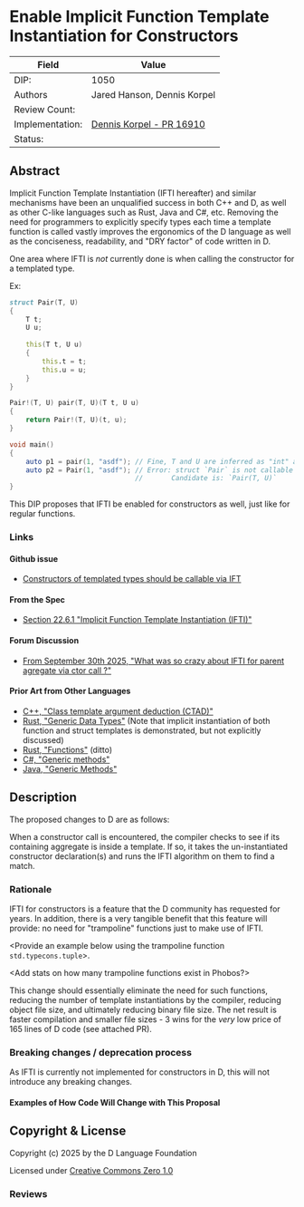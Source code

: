 # Enable Implicit Function Template Instantiation for Constructors

| Field           | Value                                                           |
|-----------------|-----------------------------------------------------------------|
| DIP:            | 1050                                                            |
| Authors         | Jared Hanson, Dennis Korpel                                     |
| Review Count:   |                                                                 |
| Implementation: | [Dennis Korpel - PR 16910](https://github.com/dlang/dmd/pull/16910)|
| Status:         |                                                                 |

## Abstract

Implicit Function Template Instantiation (IFTI hereafter) and similar mechanisms have been
an unqualified success in both C++ and D, as well as other C-like languages such as Rust,
Java and C#, etc. Removing the need for programmers to explicitly specify types each time
a template function is called vastly improves the ergonomics of the D language as well as
the conciseness, readability, and "DRY factor" of code written in D.

One area where IFTI is _not_ currently done is when calling the constructor for a templated
type.

Ex:
```d
struct Pair(T, U)
{
    T t;
    U u;
   
    this(T t, U u)
    {
        this.t = t;
        this.u = u;
    }
}

Pair!(T, U) pair(T, U)(T t, U u)
{
    return Pair!(T, U)(t, u);
}

void main()
{
    auto p1 = pair(1, "asdf"); // Fine, T and U are inferred as "int" and "string"
    auto p2 = Pair(1, "asdf"); // Error: struct `Pair` is not callable using argument types `!()(int, string)`
                               //       Candidate is: `Pair(T, U)`
}
```

This DIP proposes that IFTI be enabled for constructors as well, just like for regular functions.

### Links

#### Github issue
- [Constructors of templated types should be callable via IFT](https://github.com/dlang/dmd/issues/18343)

#### From the Spec
- [Section 22.6.1 "Implicit Function Template Instantiation (IFTI)"](https://dlang.org/spec/template.html#ifti)

#### Forum Discussion
- [From September 30th 2025, "What was so crazy about IFTI for parent agregate via ctor call ?"](https://forum.dlang.org/post/dlaomdfxdzhxtpbsoixl@forum.dlang.org)

#### Prior Art from Other Languages
- [C++, "Class template argument deduction (CTAD)"](https://en.cppreference.com/w/cpp/language/class_template_argument_deduction)
- [Rust, "Generic Data Types"](https://doc.rust-lang.org/book/ch10-01-syntax.html) (Note that implicit instantiation of both function and struct templates is demonstrated, but not explicitly discussed)
- [Rust, "Functions"](https://doc.rust-lang.org/rust-by-example/generics/gen_fn.html) (ditto)
- [C#, "Generic methods"](https://learn.microsoft.com/en-us/dotnet/csharp/programming-guide/generics/generic-methods)
- [Java, "Generic Methods"](https://docs.oracle.com/javase/tutorial/java/generics/methods.html)

## Description

The proposed changes to D are as follows:

When a constructor call is encountered, the compiler checks to see if its containing aggregate is inside a template. If so, it takes the un-instantiated constructor declaration(s) and runs the IFTI algorithm on them to find a match.

### Rationale

IFTI for constructors is a feature that the D community has requested for years. In addition, there is a very tangible benefit that this feature will provide: no need for "trampoline" functions just to make use of IFTI.

<Provide an example below using the trampoline function `std.typecons.tuple`>.

<Add stats on how many trampoline functions exist in Phobos?>

This change should essentially eliminate the need for such functions, reducing the number of template instantiations by the compiler, reducing object file
size, and ultimately reducing binary file size. The net result is faster compilation and smaller file sizes - 3 wins for the _very_ low price of 165 lines of D code (see attached PR).

### Breaking changes / deprecation process

As IFTI is currently not implemented for constructors in D, this will not introduce any breaking changes. 

#### Examples of How Code Will Change with This Proposal

<Not sure if I will include this section yet>

## Copyright & License

Copyright (c) 2025 by the D Language Foundation

Licensed under [Creative Commons Zero 1.0](https://creativecommons.org/publicdomain/zero/1.0/legalcode.txt)

### Reviews
